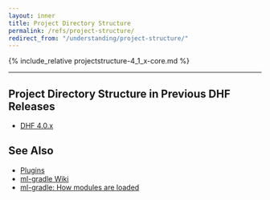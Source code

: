 ```yaml
---
layout: inner
title: Project Directory Structure
permalink: /refs/project-structure/
redirect_from: "/understanding/project-structure/"
---
```


{% include_relative projectstructure-4_1_x-core.md %}

---

## Project Directory Structure in Previous DHF Releases

<!-- - [DHF 4.1.x]({{site.baseurl}}/refs/project-structure-4_1_x/) -->
- [DHF 4.0.x]({{site.baseurl}}/refs/project-structure-4_0_x/)


## See Also
- [Plugins]({{site.baseurl}}/understanding/plugins/)
- [ml-gradle Wiki](https://github.com/marklogic-community/ml-gradle/wiki)
- [ml-gradle: How modules are loaded]({{site.baseurl}}https://github.com/marklogic-community/ml-gradle/wiki/How-modules-are-loaded)
